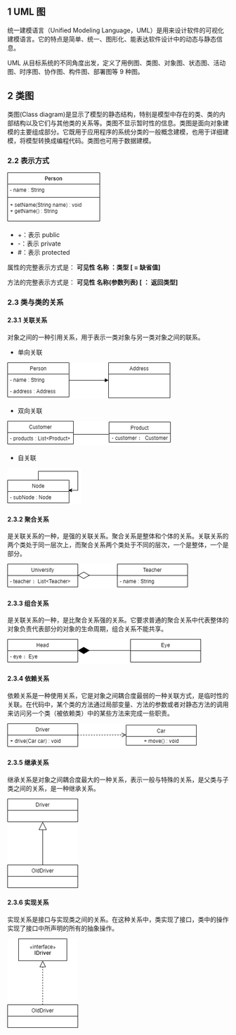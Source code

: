 ## 1 UML 图

统一建模语言（Unified Modeling Language，UML）是用来设计软件的可视化建模语言。它的特点是简单、统一、图形化、能表达软件设计中的动态与静态信息。

UML 从目标系统的不同角度出发，定义了用例图、类图、对象图、状态图、活动图、时序图、协作图、构件图、部署图等 9 种图。

## 2 类图

类图(Class diagram)是显示了模型的静态结构，特别是模型中存在的类、类的内部结构以及它们与其他类的关系等。类图不显示暂时性的信息。类图是面向对象建模的主要组成部分。它既用于应用程序的系统分类的一般概念建模，也用于详细建模，将模型转换成编程代码。类图也可用于数据建模。

### 2.2 表示方式

![](../asset/类图.png)

* +：表示 public
* -：表示 private
* \#：表示 protected

属性的完整表示方式是： **可见性 名称 ：类型 [ = 缺省值]**

方法的完整表示方式是： **可见性 名称(参数列表) [ ： 返回类型]**

###  2.3 类与类的关系

#### 2.3.1 关联关系

对象之间的一种引用关系，用于表示一类对象与另一类对象之间的联系。

* 单向关联

![](../asset/单向关联.png)

* 双向关联

![](../asset/双向关联.png)

* 自关联

![](../asset/自关联.png)

#### 2.3.2 聚合关系

是关联关系的一种，是强的关联关系。聚合关系是整体和个体的关系。关联关系的两个类处于同一层次上，而聚合关系两个类处于不同的层次，一个是整体，一个是部分。

![](../asset/聚合关系.png)

#### 2.3.3 组合关系

是关联关系的一种，是比聚合关系强的关系。它要求普通的聚合关系中代表整体的对象负责代表部分的对象的生命周期，组合关系不能共享。

![](../asset/组合关系.png)

#### 2.3.4 依赖关系

依赖关系是一种使用关系，它是对象之间耦合度最弱的一种关联方式，是临时性的关联。在代码中，某个类的方法通过局部变量、方法的参数或者对静态方法的调用来访问另一个类（被依赖类）中的某些方法来完成一些职责。

![](../asset/依赖关系.png)

#### 2.3.5 继承关系

继承关系是对象之间耦合度最大的一种关系，表示一般与特殊的关系，是父类与子类之间的关系，是一种继承关系。

![](../asset/继承关系.png)

#### 2.3.6 实现关系

实现关系是接口与实现类之间的关系。在这种关系中，类实现了接口，类中的操作实现了接口中所声明的所有的抽象操作。

![](../asset/实现关系.png)